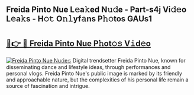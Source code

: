 ## Freida Pinto Nue L𝚎a𝚔ed N𝚞𝚍e - Part-s4j Vi𝚍𝚎o L𝚎a𝚔s - H𝚘𝚝 O𝚗𝚕yf𝚊ns P𝚑𝚘tos GAUs1

# <h2><a href="http://kf97p8.oniu.top/?m=Freida+Pinto+Nue">🔗👉 🔴 Freida Pinto Nue P𝚑ot𝚘𝚜 V𝚒d𝚎o</a></h2>

[![Freida Pinto Nue Nu𝚍e𝚜](https://i.imgur.com/0qMVB7G.gif)](http://kf97p8.oniu.top/?m=Freida+Pinto+Nue)
Digital trendsetter Freida Pinto Nue, known for disseminating dance and lifestyle ideas, through performances and personal vlogs. Freida Pinto Nue's public image is marked by its friendly and approachable nature, but the complexities of his personal life remain a source of fascination and intrigue.  
